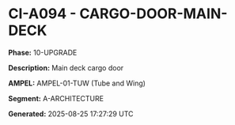# CI-A094 - CARGO-DOOR-MAIN-DECK

**Phase:** 10-UPGRADE

**Description:** Main deck cargo door

**AMPEL:** AMPEL-01-TUW (Tube and Wing)

**Segment:** A-ARCHITECTURE

**Generated:** 2025-08-25 17:27:29 UTC
